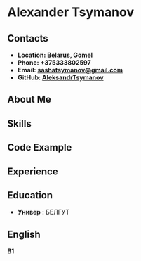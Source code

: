 # Alexander Tsymanov
## Contacts
* **Location: Belarus, Gomel**
* **Phone: +375333802597**
* **Email: sashatsymanov@gmail.com**
* **GitHub: [AleksandrTsymanov](https://github.com/AleksandrTsymanov)**
## About Me
## Skills
## Code Example
## Experience
## Education
* __Универ__ : БЕЛГУТ
## English
__B1__